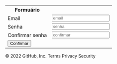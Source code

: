 <html lang="en">
<head>
    <meta charset="UTF-8">
    <meta http-equiv="X-UA-Compatible" content="IE=edge">
    <meta name="viewport" content="width=device-width, initial-scale=1.0">
    <title>Document</title>
</head>
<body>
    <form action="./login.html">
        <table>
            <tr>
                <th>Formuário</th>
            </tr>
            <tr>
                <td><label for="email">Email</label></td>
                <td><input type="email" name="email" id="email" placeholder="email" required="true"></td>
            </tr>
            <tr>
                <td><label for="senha">Senha</label></td></td>
                <td><input type="password" name="senha" id="senha" placeholder="senha" required="true"></td>
            </tr>
            <tr>
                <td><label for="confirmar">Confirmar senha</label></td>
                <td><input type="password" name="confirmar" id="confirmar" placeholder="confirmar" required="true"></td>
            </tr>
            <tr>
                <td>
                    <input type="submit" id="login" name="login" value="Confirmar" >
                </td>
            </tr>
        </table>
    </form>
</body>
</html>
© 2022 GitHub, Inc.
Terms
Privacy
Security
